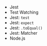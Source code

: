 * Jest
* Test Watching
* Jest: `test`
* Jest: `expect`
* Jest: `.toEqual()`
* Jest: Matcher
* Node.js
